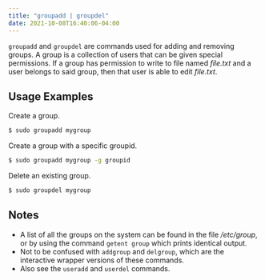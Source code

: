 ```yaml
---
title: "groupadd | groupdel"
date: 2021-10-08T16:40:06-04:00
---
```


`groupadd` and `groupdel` are commands used for adding and removing groups. A
group is a collection of users that can be given special permissions. If a group
has permission to write to file named _file.txt_ and a user belongs to said
group, then that user is able to edit _file.txt_.

## Usage Examples

Create a group.

```bash
$ sudo groupadd mygroup
```

Create a group with a specific groupid.

```bash
$ sudo groupadd mygroup -g groupid
```

Delete an existing group.

```bash
$ sudo groupdel mygroup
```

## Notes

- A list of all the groups on the system can be found in the file _/etc/group_,
  or by using the command `getent group` which prints identical output.
- Not to be confused with `addgroup` and `delgroup`, which are the interactive
  wrapper versions of these commands.
- Also see the `useradd` and `userdel` commands.
